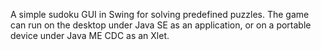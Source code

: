 A simple sudoku GUI in Swing for solving predefined puzzles. The game can run on the desktop under Java SE as an application, or on a portable device under Java ME CDC as an Xlet.